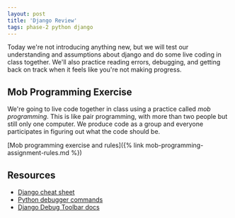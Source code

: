 ```yaml
---
layout: post
title: 'Django Review'
tags: phase-2 python django
---
```


Today we're not introducing anything new, but we will test our understanding and assumptions about django and do some live coding in class together. We'll also practice reading errors, debugging, and getting back on track when it feels like you're not making progress.

## Mob Programming Exercise

We're going to live code together in class using a practice called _mob programming_. This is like pair programming, with more than two people but still only one computer. We produce code as a group and everyone participates in figuring out what the code should be.

[Mob programming exercise and rules]({% link mob-programming-assignment-rules.md %})

## Resources

* [Django cheat sheet](https://github.com/lucrae/django-cheat-sheet)
* [Python debugger commands](https://docs.python.org/3/library/pdb.html?highlight=debugger#debugger-commands)
* [Django Debug Toolbar docs](https://django-debug-toolbar.readthedocs.io/en/latest/)
